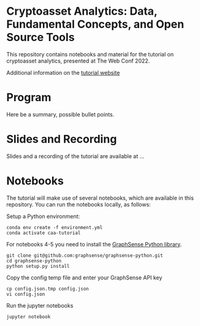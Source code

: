 # Cryptoasset Analytics: Data, Fundamental Concepts, and Open Source Tools

This repository contains notebooks and material for the tutorial on cryptoasset analytics, presented at The Web Conf 2022.

Additional information on the [tutorial website](https://cryptoassetanalytics.net)

# Program

Here be a summary, possible bullet points.

# Slides and Recording

Slides and a recording of the tutorial are available at ...

# Notebooks

The tutorial will make use of several notebooks, which are available in this repository.
You can run the notebooks locally, as follows:

Setup a Python environment:


    conda env create -f environment.yml
    conda activate caa-tutorial

For notebooks 4-5 you need to install the [GraphSense Python library](https://github.com/graphsense/graphsense-python).

    git clone git@github.com:graphsense/graphsense-python.git
    cd graphsense-python
    python setup.py install
    
Copy the config temp file and enter your GraphSense API key

    cp config.json.tmp config.json
    vi config.json

Run the jupyter notebooks

    jupyter notebook